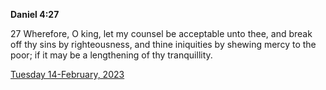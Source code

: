 **Daniel 4:27**

27 Wherefore, O king, let my counsel be acceptable unto thee, and break off thy sins by righteousness, and thine iniquities by shewing mercy to the poor; if it may be a lengthening of thy tranquillity.

[Tuesday 14-February, 2023](https://t.me/s/daily_scripture)
